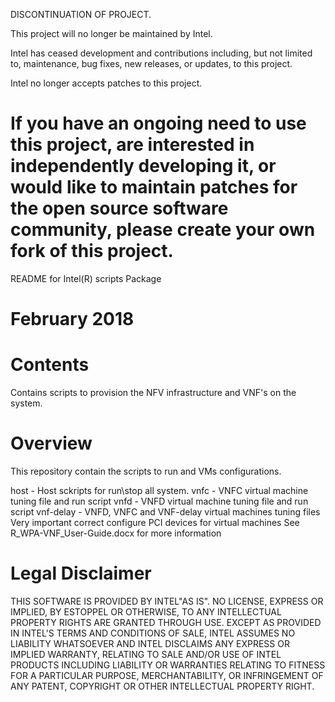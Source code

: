 DISCONTINUATION OF PROJECT.

This project will no longer be maintained by Intel.

Intel has ceased development and contributions including, but not limited to, maintenance, bug fixes, new releases, or updates, to this project. 

Intel no longer accepts patches to this project.

If you have an ongoing need to use this project, are interested in independently developing it, or would like to maintain patches for the open source software community, please create your own fork of this project. 
========================================================================
README for Intel(R) scripts Package

February 2018
========================================================================


Contents
========

Contains scripts to provision the NFV infrastructure and VNF's on the system.

Overview
========

This repository contain the scripts to run and VMs configurations.

host - Host sckripts for run\stop all system.
vnfc - VNFC virtual machine tuning file and run script
vnfd - VNFD virtual machine tuning file and run script
vnf-delay - VNFD, VNFC and VNF-delay virtual machines tuning files
Very important correct configure PCI devices for virtual machines
See R_WPA-VNF_User-Guide.docx for more information


Legal Disclaimer
================

THIS SOFTWARE IS PROVIDED BY INTEL"AS IS". NO LICENSE, EXPRESS OR
IMPLIED, BY ESTOPPEL OR OTHERWISE, TO ANY INTELLECTUAL PROPERTY RIGHTS
ARE GRANTED THROUGH USE. EXCEPT AS PROVIDED IN INTEL'S TERMS AND
CONDITIONS OF SALE, INTEL ASSUMES NO LIABILITY WHATSOEVER AND INTEL
DISCLAIMS ANY EXPRESS OR IMPLIED WARRANTY, RELATING TO SALE AND/OR
USE OF INTEL PRODUCTS INCLUDING LIABILITY OR WARRANTIES RELATING TO
FITNESS FOR A PARTICULAR PURPOSE, MERCHANTABILITY, OR INFRINGEMENT
OF ANY PATENT, COPYRIGHT OR OTHER INTELLECTUAL PROPERTY RIGHT.
